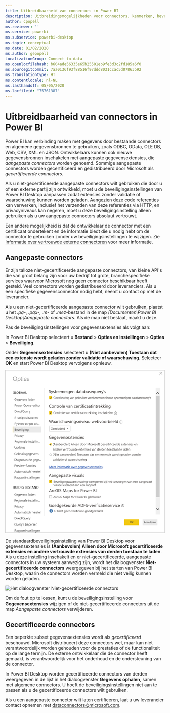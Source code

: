 ```yaml
---
title: Uitbreidbaarheid van connectors in Power BI
description: Uitbreidingsmogelijkheden voor connectors, kenmerken, beveiligingsinstellingen en gecertificeerde connectors
author: cpopell
ms.reviewer: ''
ms.service: powerbi
ms.subservice: powerbi-desktop
ms.topic: conceptual
ms.date: 01/02/2020
ms.author: gepopell
LocalizationGroup: Connect to data
ms.openlocfilehash: b604ade56335e65b25501eb9fe3d3c2fd185a6f0
ms.sourcegitcommit: 7aa0136f93f88516f97ddd8031ccac5d07863b92
ms.translationtype: HT
ms.contentlocale: nl-NL
ms.lasthandoff: 05/05/2020
ms.locfileid: "75761387"
---
```

# <a name="connector-extensibility-in-power-bi"></a>Uitbreidbaarheid van connectors in Power BI

Power BI kan verbinding maken met gegevens door bestaande connectors en algemene gegevensbronnen te gebruiken, zoals ODBC, OData, OLE DB, Web, CSV, XML en JSON. Ontwikkelaars kunnen ook nieuwe gegevensbronnen inschakelen met aangepaste gegevensextensies, die *aangepaste connectors* worden genoemd. Sommige aangepaste connectors worden gecertificeerd en gedistribueerd door Microsoft als *gecertificeerde connectors*.

Als u niet-gecertificeerde aangepaste connectors wilt gebruiken die door u of een externe partij zijn ontwikkeld, moet u de beveiligingsinstellingen van Power BI Desktop aanpassen zodat extensies zonder validatie of waarschuwing kunnen worden geladen. Aangezien deze code referenties kan verwerken, inclusief het verzenden van deze referenties via HTTP, en privacyniveaus kan negeren, moet u deze beveiligingsinstelling alleen gebruiken als u uw aangepaste connectors absoluut vertrouwt.

Een andere mogelijkheid is dat de ontwikkelaar de connector met een certificaat ondertekent en de informatie biedt die u nodig hebt om de connector te gebruiken zonder uw beveiligingsinstellingen te wijzigen. Zie [Informatie over vertrouwde externe connectoren](desktop-trusted-third-party-connectors.md) voor meer informatie.

## <a name="custom-connectors"></a>Aangepaste connectors

Er zijn talloze niet-gecertificeerde aangepaste connectors, van kleine API's die van groot belang zijn voor uw bedrijf tot grote, branchespecifieke services waarvoor Microsoft nog geen connector beschikbaar heeft gesteld. Veel connectors worden gedistribueerd door leveranciers. Als u een specifieke gegevensconnector nodig hebt, neemt u contact op met de leverancier. 

Als u een niet-gecertificeerde aangepaste connector wilt gebruiken, plaatst u het *.pq*-, *.pqx*-, *.m*- of *.mez*-bestand in de map *\[Documenten\\Power BI Desktop\\Aangepaste connectors*. Als de map niet bestaat, maakt u deze.

Pas de beveiligingsinstellingen voor gegevensextensies als volgt aan:

In Power BI Desktop selecteert u **Bestand** > **Opties en instellingen** > **Opties** > **Beveiliging**.

Onder **Gegevensextensies** selecteert u **(Niet aanbevolen) Toestaan dat een extensie wordt geladen zonder validatie of waarschuwing**. Selecteer **OK** en start Power BI Desktop vervolgens opnieuw. 

![Niet-gecertificeerde aangepaste connectors in beveiligingsopties voor gegevensextensies toestaan](media/desktop-connector-extensibility/data-extension-security-1.png)

De standaardbeveiligingsinstelling van Power BI Desktop voor gegevensextensies is **(Aanbevolen) Alleen door Microsoft gecertificeerde extensies en andere vertrouwde extensies van derden toestaan te laden**. Als u deze instelling inschakelt en er niet-gecertificeerde, aangepaste connectors in uw systeem aanwezig zijn, wordt het dialoogvenster **Niet-gecertificeerde connectors** weergegeven bij het starten van Power BI Desktop, waarin de connectors worden vermeld die niet veilig kunnen worden geladen.

![Het dialoogvenster Niet-gecertificeerde connectors](media/desktop-connector-extensibility/data-extension-security-2.png)

Om de fout op te lossen, kunt u de beveiligingsinstelling voor **Gegevensextensies** wijzigen of de niet-gecertificeerde connectors uit de map *Aangepaste connectors* verwijderen.

## <a name="certified-connectors"></a>Gecertificeerde connectors

Een beperkte subset gegevensextensies wordt als *gecertificeerd* beschouwd. Microsoft distribueert deze connectors wel, maar kan niet verantwoordelijk worden gehouden voor de prestaties of de functionaliteit op de lange termijn. De externe ontwikkelaar die de connector heeft gemaakt, is verantwoordelijk voor het onderhoud en de ondersteuning van de connector. 

In Power BI Desktop worden gecertificeerde connectors van derden weergegeven in de lijst in het dialoogvenster **Gegevens ophalen**, samen met algemene connectors. U hoeft de beveiligingsinstellingen niet aan te passen als u de gecertificeerde connectors wilt gebruiken.

Als u een aangepaste connector wilt laten certificeren, laat u uw leverancier contact opnemen met dataconnectors@microsoft.com.
